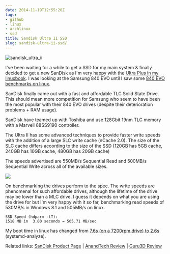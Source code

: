 ```yaml
---
date: 2014-11-19T12:55:20Z
tags:
- github
- linux
- archlinux
- ssd
title: Sandisk Ultra II SSD
slug: sandisk-ultra-ii-ssd/
---
```


<p class="text-center"><img src="/media/images/2014/Nov/sandisk_ultra_ii_title.jpg" alt="sandisk_ultra_ii"></p>

I've been waiting for a while to get a SSD for my main system & finally decided to get a new SanDisk as I'm very happy with the <a href="https://equk.co.uk/2014/08/05/c710-ssd-upgrade/" target="_blank">Ultra Plus in my linuxbook</a>.
I was looking at the Samsung 840 EVO until I saw some <a href="http://www.phoronix.com/scan.php?page=article&item=samsung_840evo_ssd&num=3" target="_blank">840 EVO benchmarks on linux</a>.

SanDisk finally came out with a fast and affordable TLC Solid State Drive.
This should mean more competition for Samsung who seem to have been the most popular with their 840 EVO drives (despite their deterioration problems + RAM usage).

SanDisk have teamed up with Toshiba and use 128Gbit 19nm TLC memory with a Marvell 88SS9190 controller.

The Ultra II has some advanced techniques to provide faster write speeds with the addition of a large SLC write cache (nCache 2.0).
The size of the SLC cache differs according to the size of the SSD (120GB has 5GB cache, 240GB has 10GB cache, 480GB has 20GB cache)

The speeds advertised are 550MB/s Sequential Read and 500MB/s Sequential Write across all of the available sizes.


<p class="text-center"><img src="/media/images/2014/Nov/sandisk_ultra_ii_atto_read.jpg"></p>

On benchmarking the drives perform to the spec.
The write speeds are phenomenal for such affordable drives, although the lifetime of the drive may be lower than a MLC drive.
I guess it depends on what you are using the drive for but I'm very happy with it so far, benchmarking read speeds of 530MB/s in Windows 8.1 and 505MB/s on linux.

    SSD Speed (hdparm -tT):
    1518 MB in  3.00 seconds = 505.71 MB/sec

My boot time in linux has changed from <a href="https://github.com/equk/linux/commit/fa29352b8d60335c30fa7e7e2342c65d27cc4734" target="_blank">7.6s (on a 7200rpm drive) to 2.6s</a> (systemd-analyze).

Related links: <a href="http://www.sandisk.com/products/ssd/sata/ultra-ii" target="_blank">SanDisk Product Page</a> | <a href="http://www.anandtech.com/show/8520/sandisk-ultra-ii-240gb-ssd-review" target="_blank">AnandTech Review</a> | <a href="http://www.guru3d.com/articles_pages/sandisk_ultra_ii_240_gb_ssd_review,10.html" target="_blank">Guru3D Review</a>
